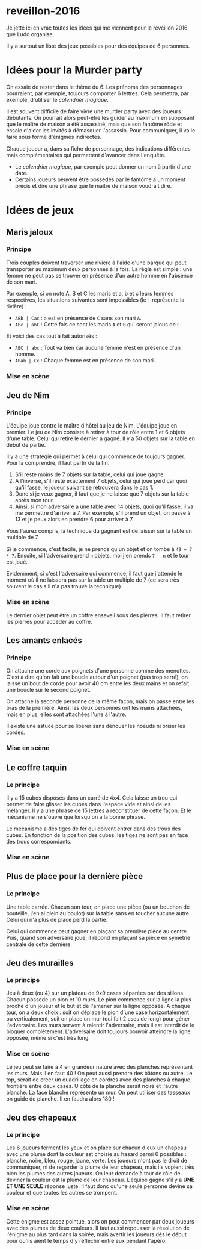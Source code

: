 # reveillon-2016

Je jette ici en vrac toutes les idées qui me viennent pour le réveillon 2016 que Ludo organise.

Il y a surtout un liste des jeux possibles pour des équipes de 6 personnes. 

# Idées pour la Murder party

On essaie de rester dans le thème du 6.
Les prénoms des personnages pourraient, par exemple, toujours comporter 6 lettres. Cela permettra, par exemple, d'utiliser le _calendrier magique_.

Il est souvent difficile de faire vivre une murder party avec des joueurs débutants.
On pourrait alors peut-être les guider au maximum en supposant que le maître de maison a été assassiné, mais que son fantôme rôde et essaie d'aider les invités à démasquer l'assassin. Pour communiquer, il va le faire sous forme d'énigmes indirectes.

Chaque joueur a, dans sa fiche de personnage, des indications différentes mais complémentaires qui permettent d'avancer dans l'enquête.

* Le _calendrier magique_, par exemple peut donner un nom à partir d'une date.
* Certains joueurs peuvent être possédés par le fantôme a un moment précis et dire une phrase que le maître de maison voudrait dire.

# Idées de jeux 
## Maris jaloux
### Principe

Trois couples doivent traverser une rivière à l'aide d'une barque qui peut transporter au maximum deux personnes à la fois.
La règle est simple : une femme ne peut pas se trouver en présence d'un autre homme en l'absence de son mari.

Par exemple, si on note A, B et C les maris et a, b et c leurs femmes respectives, les situations suivantes sont impossibles (le `|` représente la rivière) :
* `ABb | Cac` : `a` est en présence de `C` sans son mari `A`.
* `ABc | abC` : Cette fois ce sont les maris `A` et `B` qui seront jalous de `C`.

Et voici des cas tout à fait autorisés :
* `ABC | abc` : Tout va bien car aucune femme n'est en présence d'un homme.
* `ABab | Cc` : Chaque femme est en présence de son mari.

### Mise en scène


## Jeu de Nim
### Principe

L'équipe joue contre le maître d'hôtel au jeu de Nim. L'équipe joue en premier.
Le jeu de Nim consiste à retirer à tour de rôle entre 1 et 6 objets d'une table. Celui qui retire le dernier a gagné.
Il y a 50 objets sur la table en début de partie.

Il y a une stratégie qui permet à celui qui commence de toujours gagner. Pour la comprendre, il faut partir de la fin.

1. S'il reste moins de 7 objets sur la table, celui qui joue gagne.
2. A l'inverse, s'il reste exactement 7 objets, celui qui joue perd car quoi qu'il fasse, le joueur suivant se retrouvera dans le cas 1.
3. Donc si je veux gagner, il faut que je ne laisse que 7 objets sur la table après mon tour.
4. Ainsi, si mon adversaire a une table avec 14 objets, quoi qu'il fasse, il va me permettre d'arriver à 7. Par exemple, s'il prend un objet, on passe à 13 et je peux alors en prendre 6 pour arriver à 7.

Vous l'aurez compris, la technique du gagnant est de laisser sur la table un multiple de 7.

Si je commence, c'est facile, je ne prends qu'un objet et on tombe à `49 = 7 * 7`. Ensuite, si l'adversaire prend `n` objets, moi j'en prends `7 - n` et le tour est joué.

Evidemment, si c'est l'adversaire qui commence, il faut que j'attende le moment où il ne laissera pas sur la table un multiple de 7 (ce sera très souvent le cas s'il n'a pas trouvé la technique).

### Mise en scène

Le dernier objet peut être un coffre enseveli sous des pierres. Il faut retirer les pierres pour accéder au coffre.


## Les amants enlacés
### Principe

On attache une corde aux poignets d'une personne comme des menottes. C'est à dire qu'on fait une boucle autour d'un poignet (pas trop serré), on laisse un bout de corde pour avoir 40 cm entre les deux mains et on refait une boucle sur le second poignet.

On attache la seconde personne de la même façon, mais on passe entre les bras de la première. Ainsi, les deux personnes ont les mains attachées, mais en plus, elles sont attachées l'une à l'autre.

Il existe une astuce pour se libérer sans dénouer les noeuds ni briser les cordes.

### Mise en scène


## Le coffre taquin
### Le principe

Il y a 15 cubes disposés dans un carré de 4x4. Cela laisse un trou qui permet de faire glisser les cubes dans l'espace vide et ainsi de les mélanger. Il y a une phrase de 15 lettres à reconstituer de cette façon. Et le mécanisme ne s'ouvre que lorsqu'on a la bonne phrase.

Le mécanisme a des tiges de fer qui doivent entrer dans des trous des cubes. En fonction de la position des cubes, les tiges ne sont pas en face des trous correspondants.

### Mise en scène

## Plus de place pour la dernière pièce
### Le principe
Une table carrée. Chacun son tour, on place une pièce (ou un bouchon de bouteille, j'en ai plein au boulot) sur la table sans en toucher aucune autre. Celui qui n'a plus de place perd la partie.

Celui qui commence peut gagner en plaçant sa première pièce au centre. Puis, quand son adversaire joue, il répond en plaçant sa pièce en symétrie centrale de cette dernière.

## Jeu des murailles
### Le principe

Jeu à deux (ou 4) sur un plateau de 9x9 cases séparées par des sillons. Chacun possède un pion et 10 murs. Le pion commence sur la ligne la plus proche d'un joueur et le but et de l'amener sur la ligne opposée. A chaque tour, on a deux choix : soit on déplace le pion d'une case horizontalement ou verticalement, soit on place un mur (qui fait 2 cses de long) pour géner l'adversaire.
Les murs servent à ralentir l'adversaire, mais il est interdit de le bloquer complètement. L'adversaire doit toujours pouvoir atteindre la ligne opposée, même si c'est très long.

### Mise en scène
Le jeu peut se faire à 4 en grandeur nature avec des planches représentant les murs. Mais il en faut 40 ! On peut aussi prendre des bâtons ou autre.
Le top, serait de créer un quadrillage en cordres avec des planches à chaque frontière entre deux cases. U côté de la planche serait noire et l'autre blanche. La face blanche représente un mur. On peut utiliser des tasseaux on guide de planche. Il en faudra alors 180 !

## Jeu des chapeaux
### Le principe
Les 6 joueurs ferment les yeux et on place sur chacun d'eux un chapeau avec une plume dont la couleur est choisie au hasard parmi 6 possibles : blanche, noire, bleu, rouge, jaune, verte.
Les joueurs n'ont pas le droit de communiquer, ni de regarder la plume de leur chapeau, mais ils vopient très bien les plumes des autres joueurs.
On leur demande à tour de rôle de deviner la couleur est la plume de leur chapeau. L'équipe gagne s'il y a __UNE ET UNE SEULE__ réponse juste. Il faut donc qu'une seule personne devine sa couleur et que toutes les autres se trompent.

### Mise en scène
Cette énigme est assez pointue, alors on peut commencer par deux joueurs avec des plumes de deux couleurs.
Il faut aussi repousser la résolution de l'énigme au plus tard dans la soirée, mais avertir les joueurs dès le début pour qu'ils aient le temps d'y réfléchir entre eux pendant l'apéro.

